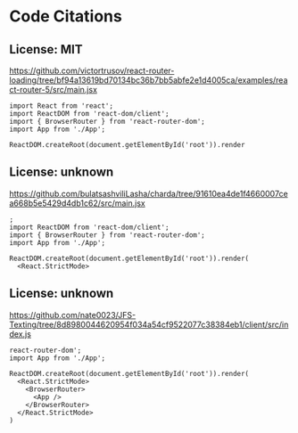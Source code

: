 # Code Citations

## License: MIT
https://github.com/victortrusov/react-router-loading/tree/bf94a13619bd70134bc36b7bb5abfe2e1d4005ca/examples/react-router-5/src/main.jsx

```
import React from 'react';
import ReactDOM from 'react-dom/client';
import { BrowserRouter } from 'react-router-dom';
import App from './App';

ReactDOM.createRoot(document.getElementById('root')).render
```


## License: unknown
https://github.com/bulatsashviliLasha/charda/tree/91610ea4de1f4660007cea668b5e5429d4db1c62/src/main.jsx

```
;
import ReactDOM from 'react-dom/client';
import { BrowserRouter } from 'react-router-dom';
import App from './App';

ReactDOM.createRoot(document.getElementById('root')).render(
  <React.StrictMode>
```


## License: unknown
https://github.com/nate0023/JFS-Texting/tree/8d8980044620954f034a54cf9522077c38384eb1/client/src/index.js

```
react-router-dom';
import App from './App';

ReactDOM.createRoot(document.getElementById('root')).render(
  <React.StrictMode>
    <BrowserRouter>
      <App />
    </BrowserRouter>
  </React.StrictMode>
)
```


